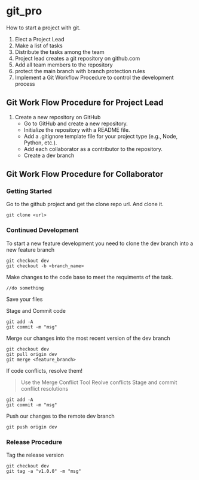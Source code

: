 # git_pro

How to start a project with git.

1. Elect a Project Lead
1. Make a list of tasks
1. Distribute the tasks among the team
1. Project lead creates a git repository on github.com
1. Add all team members to the repository
1. protect the main branch with branch protection rules
1. Implement a Git Workflow Procedure to control the development process

## Git Work Flow Procedure for Project Lead

1. Create a new repository on GitHub
   * Go to GitHub and create a new repository.
   * Initialize the repository with a README file.
   * Add a .gitignore template file for your project type (e.g., Node, Python, etc.).
   * Add each collaborator as a contributor to the repository.
   * Create a dev branch

## Git Work Flow Procedure for Collaborator

### Getting Started

Go to the github project and get the clone repo url. And clone it.

```git clone <url>```

### Continued Development

To start a new feature development you need to clone the dev branch into a new feature branch 
```
git checkout dev
git checkout -b <branch_name>
```

Make changes to the code base to meet the requiments of the task.

``` 
//do something 
```

Save your files

Stage and Commit code

```
git add -A
git commit -m "msg"
```

Merge our changes into the most recent version of the dev branch
```
git checkout dev
git pull origin dev
git merge <feature_branch>
```

If code conflicts, resolve them!
> Use the Merge Conflict Tool Reolve conflicts
 Stage and commit conflict resolutions
 ```
 git add -A
 git commit -m "msg"
 ```

 Push our changes to the remote dev branch
 ```
 git push origin dev
 ```

 ### Release Procedure

Tag the release version

``` 
git checkout dev
git tag -a "v1.0.0" -m "msg"
```